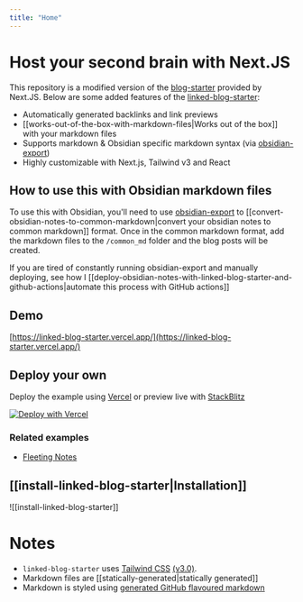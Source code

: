 ```yaml
---
title: "Home"
---
```

# Host your second brain with Next.JS

This repository is a modified version of the [blog-starter](https://github.com/vercel/next.js/tree/canary/examples/blog-starter) provided by Next.JS. Below are some added features of the [linked-blog-starter](https://github.com/matthewwong525/linked-blog-starter):
- Automatically generated backlinks and link previews
- [[works-out-of-the-box-with-markdown-files|Works out of the box]] with your markdown files
- Supports markdown & Obsidian specific markdown syntax (via [obsidian-export](https://github.com/zoni/obsidian-export))
- Highly customizable with Next.js, Tailwind v3 and React

## How to use this with Obsidian markdown files
To use this with Obsidian, you'll need to use [obsidian-export](https://github.com/zoni/obsidian-export) to [[convert-obsidian-notes-to-common-markdown|convert your obsidian notes to common markdown]] format. Once in the common markdown format, add the markdown files to the `/common_md` folder and the blog posts will be created.

If you are tired of constantly running obsidian-export and manually deploying, see how I [[deploy-obsidian-notes-with-linked-blog-starter-and-github-actions|automate this process with GitHub actions]]

## Demo

[https://linked-blog-starter.vercel.app/](https://linked-blog-starter.vercel.app/)

## Deploy your own

Deploy the example using [Vercel](https://vercel.com?utm_source=github&utm_medium=readme&utm_campaign=next-example) or preview live with [StackBlitz](https://stackblitz.com/github/matthewwong525/linked-blog-starter)

[![Deploy with Vercel](https://vercel.com/button)](https://vercel.com/new/git/external?repository-url=https://github.com/vercel/next.js/tree/canary/examples/blog-starter&project-name=blog-starter&repository-name=blog-starter)

### Related examples
- [Fleeting Notes](https://fleetingnotes.app)

## [[install-linked-blog-starter|Installation]]
![[install-linked-blog-starter]]

# Notes
- `linked-blog-starter` uses [Tailwind CSS](https://tailwindcss.com) [(v3.0)](https://tailwindcss.com/blog/tailwindcss-v3).
- Markdown files are [[statically-generated|statically generated]]
- Markdown is styled using [generated GitHub flavoured markdown](https://github.com/sindresorhus/github-markdown-css)

